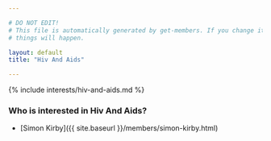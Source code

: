 ```yaml
---

# DO NOT EDIT!
# This file is automatically generated by get-members. If you change it, bad
# things will happen.

layout: default
title: "Hiv And Aids"

---
```


{% include interests/hiv-and-aids.md %}

### Who is interested in Hiv And Aids?


* [Simon Kirby]({{ site.baseurl }}/members/simon-kirby.html)
